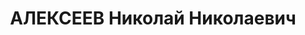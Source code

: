---
title: АЛЕКСЕЕВ Николай Николаевич
description: 'Род. в 1893, русский, член ВКП(б) с 1919, в органах НКВД с 1921.

  Звание: 29.11.1935 - ст. майор ГБ.

  Награды: знак «Почетный работник ВЧК—ОГПУ (V)» №372, 20.12.1932 - знак «Почетный
  работник ВЧК—ОГПУ (XV)».

  нач. Рыбинского р-на Волжского ИТЛ НКВД.

  Арестован 28.06.1937. Осужден в особом порядке, ВМН. Расстрелян 09.12.1937, Москва.

  Реабилитирован 20.06.1956.'
---